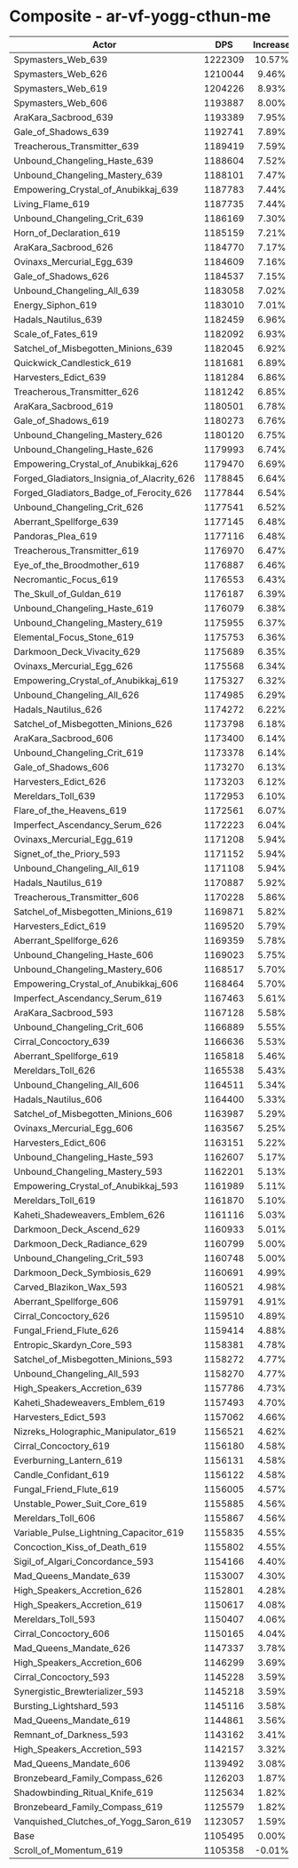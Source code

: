 # Composite - ar-vf-yogg-cthun-me
| Actor | DPS | Increase |
|---|:---:|:---:|
|Spymasters_Web_639|1222309|10.57%|
|Spymasters_Web_626|1210044|9.46%|
|Spymasters_Web_619|1204226|8.93%|
|Spymasters_Web_606|1193887|8.00%|
|AraKara_Sacbrood_639|1193389|7.95%|
|Gale_of_Shadows_639|1192741|7.89%|
|Treacherous_Transmitter_639|1189419|7.59%|
|Unbound_Changeling_Haste_639|1188604|7.52%|
|Unbound_Changeling_Mastery_639|1188101|7.47%|
|Empowering_Crystal_of_Anubikkaj_639|1187783|7.44%|
|Living_Flame_619|1187735|7.44%|
|Unbound_Changeling_Crit_639|1186169|7.30%|
|Horn_of_Declaration_619|1185159|7.21%|
|AraKara_Sacbrood_626|1184770|7.17%|
|Ovinaxs_Mercurial_Egg_639|1184609|7.16%|
|Gale_of_Shadows_626|1184537|7.15%|
|Unbound_Changeling_All_639|1183058|7.02%|
|Energy_Siphon_619|1183010|7.01%|
|Hadals_Nautilus_639|1182459|6.96%|
|Scale_of_Fates_619|1182092|6.93%|
|Satchel_of_Misbegotten_Minions_639|1182045|6.92%|
|Quickwick_Candlestick_619|1181681|6.89%|
|Harvesters_Edict_639|1181284|6.86%|
|Treacherous_Transmitter_626|1181242|6.85%|
|AraKara_Sacbrood_619|1180501|6.78%|
|Gale_of_Shadows_619|1180273|6.76%|
|Unbound_Changeling_Mastery_626|1180120|6.75%|
|Unbound_Changeling_Haste_626|1179993|6.74%|
|Empowering_Crystal_of_Anubikkaj_626|1179470|6.69%|
|Forged_Gladiators_Insignia_of_Alacrity_626|1178845|6.64%|
|Forged_Gladiators_Badge_of_Ferocity_626|1177844|6.54%|
|Unbound_Changeling_Crit_626|1177541|6.52%|
|Aberrant_Spellforge_639|1177145|6.48%|
|Pandoras_Plea_619|1177116|6.48%|
|Treacherous_Transmitter_619|1176970|6.47%|
|Eye_of_the_Broodmother_619|1176887|6.46%|
|Necromantic_Focus_619|1176553|6.43%|
|The_Skull_of_Guldan_619|1176187|6.39%|
|Unbound_Changeling_Haste_619|1176079|6.38%|
|Unbound_Changeling_Mastery_619|1175955|6.37%|
|Elemental_Focus_Stone_619|1175753|6.36%|
|Darkmoon_Deck_Vivacity_629|1175689|6.35%|
|Ovinaxs_Mercurial_Egg_626|1175568|6.34%|
|Empowering_Crystal_of_Anubikkaj_619|1175327|6.32%|
|Unbound_Changeling_All_626|1174985|6.29%|
|Hadals_Nautilus_626|1174272|6.22%|
|Satchel_of_Misbegotten_Minions_626|1173798|6.18%|
|AraKara_Sacbrood_606|1173400|6.14%|
|Unbound_Changeling_Crit_619|1173378|6.14%|
|Gale_of_Shadows_606|1173270|6.13%|
|Harvesters_Edict_626|1173203|6.12%|
|Mereldars_Toll_639|1172953|6.10%|
|Flare_of_the_Heavens_619|1172561|6.07%|
|Imperfect_Ascendancy_Serum_626|1172223|6.04%|
|Ovinaxs_Mercurial_Egg_619|1171208|5.94%|
|Signet_of_the_Priory_593|1171152|5.94%|
|Unbound_Changeling_All_619|1171108|5.94%|
|Hadals_Nautilus_619|1170887|5.92%|
|Treacherous_Transmitter_606|1170228|5.86%|
|Satchel_of_Misbegotten_Minions_619|1169871|5.82%|
|Harvesters_Edict_619|1169520|5.79%|
|Aberrant_Spellforge_626|1169359|5.78%|
|Unbound_Changeling_Haste_606|1169023|5.75%|
|Unbound_Changeling_Mastery_606|1168517|5.70%|
|Empowering_Crystal_of_Anubikkaj_606|1168464|5.70%|
|Imperfect_Ascendancy_Serum_619|1167463|5.61%|
|AraKara_Sacbrood_593|1167128|5.58%|
|Unbound_Changeling_Crit_606|1166889|5.55%|
|Cirral_Concoctory_639|1166636|5.53%|
|Aberrant_Spellforge_619|1165818|5.46%|
|Mereldars_Toll_626|1165538|5.43%|
|Unbound_Changeling_All_606|1164511|5.34%|
|Hadals_Nautilus_606|1164400|5.33%|
|Satchel_of_Misbegotten_Minions_606|1163987|5.29%|
|Ovinaxs_Mercurial_Egg_606|1163567|5.25%|
|Harvesters_Edict_606|1163151|5.22%|
|Unbound_Changeling_Haste_593|1162607|5.17%|
|Unbound_Changeling_Mastery_593|1162201|5.13%|
|Empowering_Crystal_of_Anubikkaj_593|1161989|5.11%|
|Mereldars_Toll_619|1161870|5.10%|
|Kaheti_Shadeweavers_Emblem_626|1161116|5.03%|
|Darkmoon_Deck_Ascend_629|1160933|5.01%|
|Darkmoon_Deck_Radiance_629|1160799|5.00%|
|Unbound_Changeling_Crit_593|1160748|5.00%|
|Darkmoon_Deck_Symbiosis_629|1160691|4.99%|
|Carved_Blazikon_Wax_593|1160521|4.98%|
|Aberrant_Spellforge_606|1159791|4.91%|
|Cirral_Concoctory_626|1159510|4.89%|
|Fungal_Friend_Flute_626|1159414|4.88%|
|Entropic_Skardyn_Core_593|1158381|4.78%|
|Satchel_of_Misbegotten_Minions_593|1158272|4.77%|
|Unbound_Changeling_All_593|1158270|4.77%|
|High_Speakers_Accretion_639|1157786|4.73%|
|Kaheti_Shadeweavers_Emblem_619|1157493|4.70%|
|Harvesters_Edict_593|1157062|4.66%|
|Nizreks_Holographic_Manipulator_619|1156521|4.62%|
|Cirral_Concoctory_619|1156180|4.58%|
|Everburning_Lantern_619|1156131|4.58%|
|Candle_Confidant_619|1156122|4.58%|
|Fungal_Friend_Flute_619|1156005|4.57%|
|Unstable_Power_Suit_Core_619|1155885|4.56%|
|Mereldars_Toll_606|1155867|4.56%|
|Variable_Pulse_Lightning_Capacitor_619|1155835|4.55%|
|Concoction_Kiss_of_Death_619|1155802|4.55%|
|Sigil_of_Algari_Concordance_593|1154166|4.40%|
|Mad_Queens_Mandate_639|1153007|4.30%|
|High_Speakers_Accretion_626|1152801|4.28%|
|High_Speakers_Accretion_619|1150617|4.08%|
|Mereldars_Toll_593|1150407|4.06%|
|Cirral_Concoctory_606|1150165|4.04%|
|Mad_Queens_Mandate_626|1147337|3.78%|
|High_Speakers_Accretion_606|1146299|3.69%|
|Cirral_Concoctory_593|1145228|3.59%|
|Synergistic_Brewterializer_593|1145218|3.59%|
|Bursting_Lightshard_593|1145116|3.58%|
|Mad_Queens_Mandate_619|1144861|3.56%|
|Remnant_of_Darkness_593|1143162|3.41%|
|High_Speakers_Accretion_593|1142157|3.32%|
|Mad_Queens_Mandate_606|1139492|3.08%|
|Bronzebeard_Family_Compass_626|1126203|1.87%|
|Shadowbinding_Ritual_Knife_619|1125634|1.82%|
|Bronzebeard_Family_Compass_619|1125579|1.82%|
|Vanquished_Clutches_of_Yogg_Saron_619|1123057|1.59%|
|Base|1105495|0.00%|
|Scroll_of_Momentum_619|1105358|-0.01%|
